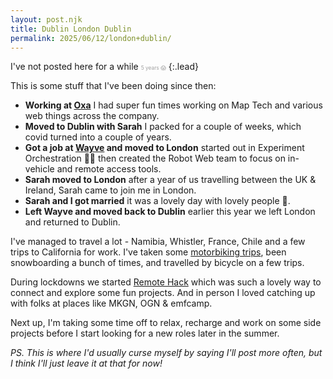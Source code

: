 ```yaml
---
layout: post.njk
title: Dublin London Dublin
permalink: 2025/06/12/london+dublin/
---
```


I've not posted here for a while <small style="opacity:0.4; font-size: .6em">5 years 😱</small>
{:.lead}

This is some stuff that I've been doing since then:

- **Working at [Oxa](https://oxa.tech)** I had super fun times working on Map Tech and various web things across the company.
- **Moved to Dublin with Sarah** I packed for a couple of weeks, which covid turned into a couple of years.
- **Got a job at [Wayve](https://wayve.ai) and moved to London** started out in Experiment Orchestration 🙅🫶 then created the Robot Web team to focus on in-vehicle and remote access tools.
- **Sarah moved to London** after a year of us travelling between the UK & Ireland, Sarah came to join me in London.
- **Sarah and I got married** it was a lovely day with lovely people 🥰.
- **Left Wayve and moved back to Dublin** earlier this year we left London and returned to Dublin.

I've managed to travel a lot - Namibia, Whistler, France, Chile and a few trips to California for work. I've taken some [motorbiking trips](motoreuro), been snowboarding a bunch of times, and travelled by bicycle on a few trips.

During lockdowns we started [Remote Hack](https://remotehack.space/) which was such a lovely way to connect and explore some fun projects. And in person I loved catching up with folks at places like MKGN, OGN & emfcamp.

Next up, I'm taking some time off to relax, recharge and work on some side projects before I start looking for a new roles later in the summer.

_PS. This is where I'd usually curse myself by saying I'll post more often, but I think I'll just leave it at that for now!_

[namibia]: https://www.instagram.com/stories/highlights/18265788283203054/
[whistler]: https://photos.app.goo.gl/8wprUEeQWT5YUsCQ8
[chile]: https://www.polarsteps.com/BenFoxall/15988218-chile
[motoreuro]: https://www.polarsteps.com/BenFoxall/5408429-motorbiking
